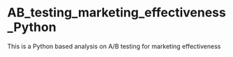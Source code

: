 # AB_testing_marketing_effectiveness_Python
 This is a Python based analysis on  A/B testing for marketing effectiveness
